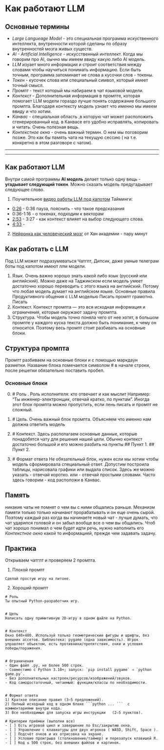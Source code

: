
# Как работают LLM 
## Основные термины

* *Large Langueage Model* - это специальная программа искуственного интеллекта, внутренности которой сделаны по образу внутренностей мозга живых существ.  
* *AI - Artificial Intelligence* - искусственный интеллект. Когда мы говорим про AI, оычно мы имеем ввиду какую либо AI модель. 
* *LLM* изуает много информации и строит соответствия между словами чтобы научиться понимать информацию. Если быть точным, программа запоминает не слова а кусочки слов - токены.  
* *Токен* - кусочек слова или специальный символ, который имеет точный смысл.  
* *Промпт* - текст который мы набираем в чат языковой модели. 
* *Контекст* - Дополнительная информация в промпте, которая помогает LLM модели гораздо лучше понять содержание большого промпта. Благодаря контексту модель узнает что именно мы имеем ввиду и что хотим.  
* *Канвас* - специальная область ,в которую чат может расположить сгенерированный код. в Канвасе его удобно исправлять, копировать и читать. Очень полезная вещь. 
* *Контекстное окно* - очень важный термин. О нем мы поговорим позже. Это как бы память чата на текущую сессию ( на т.е. конкретно в этом разговоре с чатом).  
* ** 
* ** 

## Как работают LLM  

Внутри самой программы **AI модель** делает только одну вещь - **угадывает следующий токен**. Можно сказать модель предугадывает следующее слово.   
1. Поучительное [видео работы LLM под капотом](https://www.youtube.com/watch?v=eMlx5fFNoYc) 
 Тайминги: 
* [0:26](https://youtu.be/eMlx5fFNoYc?t=30) - 0:36 пауза, пояснить - что такое предсказания 
* 0:36-1:16 - о токенах, подходим к векторам
* [2:53](https://youtu.be/eMlx5fFNoYc?t=173) - 3:27 - как контекст влияет на выбор следующего слова. 
* [4:33](https://youtu.be/eMlx5fFNoYc?t=273) - 
2. [Нейронка как человеческий мозг](https://youtu.be/JrXazCEACVo?t=21) от Хан академии - пару минут

## Как работать с LLM 
Под LLM может подразумеваться Чатгпт, Дипсик, даже умные телеграм боты под капотом имеют ллм модели.
1. Язык.
   Очень важно хорошо знать какой либо язык (русский или английский). Можно даже на Таджикском если модель умеет достаточно хорошо переводить с этого языка на английский. Потому что любая модель думает на английском языке. 
Основные правила Продуктивного общения с LLM моделью Писать промпт грамотно. Писать 
2. Контекст.
   Контекст промпта — это вся исходная информация и ограничения, которые окружают задачу промпта.  
3. Структура.
   Чтобы модель точно поняла чего от нее хотят, в большом промпте у каждого куска текста должно быть понимание, к чему он относится. Поэтому весь промпт стоит разбивать на основные блоки.

## Структура промпта
Промпт разбиваем на  основные блоки и с помощью маркдаун разметки.
Название блока помечается символом # в начале строки, после решетки обязательно поставить пробел. 
### Основные блоки 
0. \# Роль .
   Роль исполнителя: кто отвечает и как мыслит Например: “Ты инженер-электронщик, отвечай кратко, по пунктам”. Иногда этот блок промпта можно пропустить, если лень писать и промпт не сложный.

1. \# Цель.
   Очень важный блок промпта. Объясняем что именно нам должна ответить модель

2. \# Контекст.
   Здесь располагаем основные данные, которые понадобятся чату для решения нашей цели. 
   Обычно контекст достаточно большой и его можно разбить на пункты
   \## Пункт 1.
   \## Пункт 2.

4. \# Формат ответа
   Не обязательный блок, нужен если мы хотим чтобы модель сформировала специальный ответ. Допустим построила таблицы, нарисовала графики или выдала список.
   Здесь же можно указать - отвечай коротко. или - отвечай простыми словами. 
   Часто здесь говорим - код расположи в Канвас.

## Память 
никакие чаты не помнят о чем вы с ними общались раньше. 
Механизм памяти только только начинают прорабатывать и он еще очень сырой. Поэтому каждый раз когда вы начинаете новый чат - лучше думать, что чат ударился головой и он забыл вообще все о чем вы общались.
Чтоб чат хорошо понимал о чем будет идти речь, нужно наполнить его *Контекстное окно* какой то информацией, прежде чем задавать задачу. 

## Практика 
Открываем чатгпт и проверяем 2 промпта. 
1. Плохой промпт 
```
Сделай простую игру на питоне.
```
2. Хороший промпт 
```
# Роль
Ты опытный Python‑разработчик игр.


# Цель
Написать одну примитивную 2D‑игру в одном файле на Python.


# Контекст
Окно 640×480. Используй только геометрические фигуры и шрифты, без внешних ассетов. Библиотека: pygame (одна зависимость). Игрок управляет объектом, есть противники/препятствия, очки и условия победы/поражения.


# Ограничения
- Один файл .py, не более 500 строк.
- Совместимо с Python 3.10+; запуск: `pip install pygame` → `python game.py`.
- Без дополнительных настроек/ресурсов/изображений/звуков.
- Код самодостаточный, читаемый: функции/классы по необходимости.


# Формат ответа
1) Краткое описание правил (3–5 предложений).
2) Полный исходный код в одном блоке ```python ... ```  с комментариями внутри кода.
3) Все необходимые для запуска игры инструкции   (2–5 пунктов).

# Критерии приёмки (выполни все)
- [ ] Есть игровой цикл и завершение по Esc/закрытию окна.
- [ ] Управление с клавиатуры для двух игроков ( WASD, Shift, Space ).
- [ ] Подсчёт очков и их отрисовка на экране.
- [ ] Условие проигрыша (столкновение/таймер) и перезапуск клавишей R.
- [ ] Код ≤ 500 строк, без внешних файлов и картинок.
```
